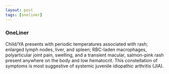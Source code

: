 ```yaml
---
layout: post
tags: [oneliner]
---
```



### OneLiner

Child/YA presents with periodic temperatures associated with rash; enlarged lymph nodes, liver, and spleen; RBC-laden macrophages, polyarticular joint pain, swelling, and a transient macular, salmon-pink rash present anywhere on the body and low hematocrit. This constellation of symptoms is most suggestive of systemic juvenile idiopathic arthritis (JIA).
